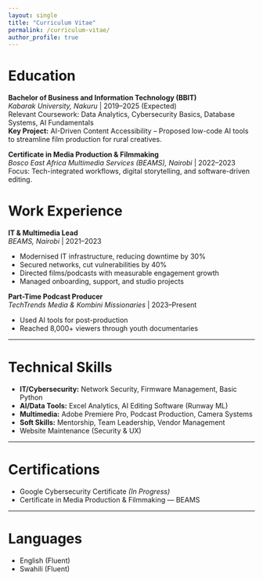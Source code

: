 ```yaml
---
layout: single
title: "Curriculum Vitae"
permalink: /curriculum-vitae/
author_profile: true
---
```


# Education

**Bachelor of Business and Information Technology (BBIT)**  
*Kabarak University, Nakuru* | 2019–2025 (Expected)  
Relevant Coursework: Data Analytics, Cybersecurity Basics, Database Systems, AI Fundamentals  
**Key Project:** AI-Driven Content Accessibility – Proposed low-code AI tools to streamline film production for rural creatives.

**Certificate in Media Production & Filmmaking**  
*Bosco East Africa Multimedia Services (BEAMS), Nairobi* | 2022–2023  
Focus: Tech-integrated workflows, digital storytelling, and software-driven editing.


# Work Experience

**IT & Multimedia Lead**  
*BEAMS, Nairobi* | 2021–2023  
- Modernised IT infrastructure, reducing downtime by 30%  
- Secured networks, cut vulnerabilities by 40%  
- Directed films/podcasts with measurable engagement growth  
- Managed onboarding, support, and studio projects

**Part-Time Podcast Producer**  
*TechTrends Media & Kombini Missionaries* | 2023–Present  
- Used AI tools for post-production  
- Reached 8,000+ viewers through youth documentaries



---

# Technical Skills

- **IT/Cybersecurity:** Network Security, Firmware Management, Basic Python  
- **AI/Data Tools:** Excel Analytics, AI Editing Software (Runway ML)  
- **Multimedia:** Adobe Premiere Pro, Podcast Production, Camera Systems  
- **Soft Skills:** Mentorship, Team Leadership, Vendor Management  
- Website Maintenance (Security & UX)

---

# Certifications

- Google Cybersecurity Certificate *(In Progress)*  
- Certificate in Media Production & Filmmaking — BEAMS

---

# Languages

- English (Fluent)  
- Swahili (Fluent)
